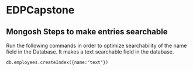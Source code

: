 # EDPCapstone


## Mongosh Steps to make entries searchable 
Run the following commands in order to optimize searchability of the name field in the Database. It makes a text searchable field in the database. 

`db.employees.createIndex({name:"text"})`
